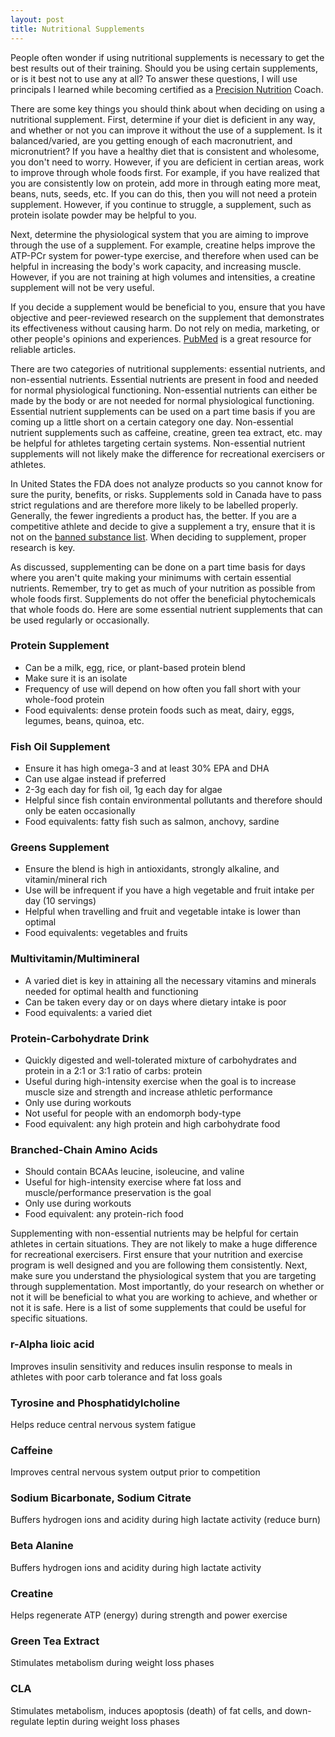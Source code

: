 ```yaml
---
layout: post
title: Nutritional Supplements 
---
```


People often wonder if using nutritional supplements is necessary to get the best
results out of their training. Should you be using certain supplements, 
or is it best not to use any at all? To answer these questions, I will use principals
I learned while becoming certified as a [Precision Nutrition](http://www.precisionnutrition.com/)
Coach. 

There are some key things you should think about when deciding on using a nutritional supplement. 
First, determine if your diet is deficient in any way, and whether or not you can improve it 
without the use of a supplement. Is it balanced/varied, are you getting enough of each macronutrient, 
and micronutrient? If you have a healthy diet that is consistent and wholesome, you don't need to 
worry. However, if you are deficient in certian areas, work to improve through whole foods first. 
For example, if you have realized that you are consistently low on protein, add more in through 
eating more meat, beans, nuts, seeds, etc. If you can do this, then you will not need a protein 
supplement. However, if you continue to struggle, a supplement, such as protein isolate powder 
may be helpful to you. 

Next, determine the physiological system that you are aiming to improve through the use of a supplement. 
For example, creatine helps improve the ATP-PCr system for power-type exercise, and therefore when used 
can be helpful in increasing the body's work capacity, and increasing muscle. However, if you are not training 
at high volumes and intensities, a creatine supplement will not be very useful. 

If you decide a supplement would be beneficial to you, ensure that you have objective and peer-reviewed 
research on the supplement that demonstrates its effectiveness without causing harm. Do not rely on 
media, marketing, or other people's opinions and experiences. [PubMed](http://www.ncbi.nlm.nih.gov/pubmed/) 
is a great resource for reliable articles.

There are two categories of nutritional supplements: essential nutrients, and non-essential nutrients.
Essential nutrients are present in food and needed for normal physiological functioning. Non-essential nutrients can 
either be made by the body or are not needed for normal physiological functioning. Essential nutrient supplements 
can be used on a part time basis if you are coming up a little short on a certain category one day. Non-essential
nutrient supplements such as caffeine, creatine, green tea extract, etc. may be helpful for athletes targeting certain 
systems. Non-essential nutrient supplements will not likely make the difference for recreational exercisers or athletes. 

In United States the FDA does not analyze products so you cannot know for sure the purity, benefits, 
or risks. Supplements sold in Canada have to pass strict regulations and are therefore more likely 
to be labelled properly. Generally, the fewer ingredients a product has, the better. If you are a 
competitive athlete and decide to give a supplement a try, ensure that it is not on the 
[banned substance list](www.wada-ama.org). When deciding to supplement, proper research is key.

As discussed, supplementing can be done on a part time basis for days where you aren't quite making 
your minimums with certain  essential nutrients. Remember, try to get as much of your nutrition as 
possible from whole foods first. Supplements do not offer the beneficial phytochemicals that whole 
foods do. Here are some essential nutrient supplements that can be used regularly or occasionally.

### Protein Supplement

- Can be a milk, egg, rice, or plant-based protein blend
- Make sure it is an isolate 
- Frequency of use will depend on how often you fall short with your whole-food protein 
- Food equivalents: dense protein foods such as meat, dairy, eggs, legumes, beans, quinoa, etc.

### Fish Oil Supplement

- Ensure it has high omega-3 and at least 30% EPA and DHA
- Can use algae instead if preferred 
- 2-3g each day for fish oil, 1g each day for algae 
- Helpful since fish contain environmental pollutants and therefore should only be eaten occasionally
- Food equivalents: fatty fish such as salmon, anchovy, sardine

### Greens Supplement

- Ensure the blend is high in antioxidants, strongly alkaline, and vitamin/mineral rich
- Use will be infrequent if you have a high vegetable and fruit intake per day (10 servings)
- Helpful when travelling and fruit and vegetable intake is lower than optimal
- Food equivalents: vegetables and fruits

### Multivitamin/Multimineral

- A varied diet is key in attaining all the necessary vitamins and minerals needed for optimal health and functioning
- Can be taken every day or on days where dietary intake is poor
- Food equivalents: a varied diet

### Protein-Carbohydrate Drink

- Quickly digested and well-tolerated mixture of carbohydrates and protein in a 2:1 or 3:1 ratio of carbs: protein
- Useful during high-intensity exercise when the goal is to increase muscle size and strength and increase athletic performance
- Only use during workouts
- Not useful for people with an endomorph body-type
- Food equivalent: any high protein and high carbohydrate food

### Branched-Chain Amino Acids

- Should contain BCAAs leucine, isoleucine, and valine
- Useful for high-intensity exercise where fat loss and muscle/performance preservation is the goal
- Only use during workouts
- Food equivalent: any protein-rich food

Supplementing with non-essential nutrients may be helpful for certain athletes in certain situations. 
They are not likely to make a huge difference for recreational exercisers. First ensure that your 
nutrition and exercise program is well designed and you are following them consistently. Next, make 
sure you understand the physiological system that you are targeting through supplementation. Most 
importantly, do your research on whether or not it will be beneficial to what you are working to 
achieve, and whether or not it is safe. Here is a list of some supplements that could be useful 
for specific situations. 
  
### r-Alpha lioic acid

Improves insulin sensitivity and reduces insulin response to meals in athletes with poor carb tolerance and fat loss goals

### Tyrosine and Phosphatidylcholine

Helps reduce central nervous system fatigue

### Caffeine

Improves central nervous system output prior to competition 

### Sodium Bicarbonate, Sodium Citrate

Buffers hydrogen ions and acidity during high lactate activity (reduce burn)

### Beta Alanine

Buffers hydrogen ions and acidity during high lactate activity

### Creatine

Helps regenerate ATP (energy) during strength and power exercise

### Green Tea Extract

Stimulates metabolism during weight loss phases

### CLA

Stimulates metabolism, induces apoptosis (death) of fat cells, and down-regulate leptin during weight loss phases
